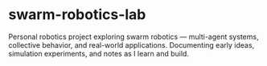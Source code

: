 # swarm-robotics-lab
Personal robotics project exploring swarm robotics — multi-agent systems, collective behavior, and real-world applications. Documenting early ideas, simulation experiments, and notes as I learn and build.
